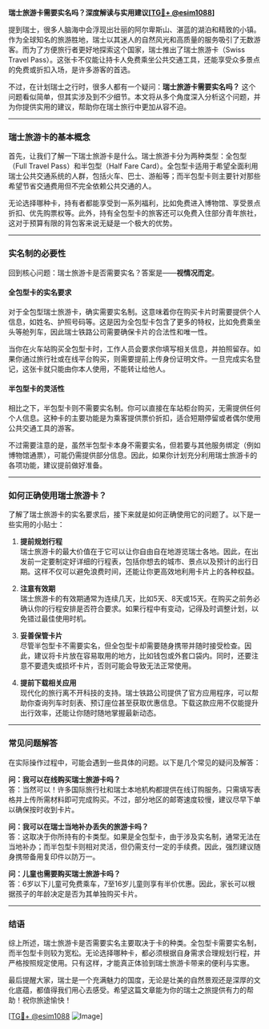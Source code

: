 **瑞士旅游卡需要实名吗？深度解读与实用建议[[TG💪+ @esim1088](https://t.me/s/esim1088)]**

提到瑞士，很多人脑海中会浮现出壮丽的阿尔卑斯山、湛蓝的湖泊和精致的小镇。作为全球知名的旅游胜地，瑞士以其迷人的自然风光和高质量的服务吸引了无数游客。而为了方便旅行者更好地探索这个国家，瑞士推出了瑞士旅游卡（Swiss Travel Pass）。这张卡不仅能让持卡人免费乘坐公共交通工具，还能享受众多景点的免费或折扣入场，是许多游客的首选。

不过，在计划瑞士之行时，很多人都有一个疑问：**瑞士旅游卡需要实名吗？** 这个问题看似简单，但其实涉及到不少细节。本文将从多个角度深入分析这个问题，并为你提供实用的建议，帮助你在瑞士旅行中更加从容不迫。

---

### 瑞士旅游卡的基本概念

首先，让我们了解一下瑞士旅游卡是什么。瑞士旅游卡分为两种类型：全包型（Full Travel Pass）和半包型（Half Fare Card）。全包型卡适用于希望全面利用瑞士公共交通系统的人群，包括火车、巴士、游船等；而半包型卡则主要针对那些希望节省交通费用但不完全依赖公共交通的人。

无论选择哪种卡，持有者都能享受到一系列福利，比如免费进入博物馆、享受景点折扣、优先购票权等。此外，持有全包型卡的旅客还可以免费入住部分青年旅社，这对于预算有限的背包客来说无疑是一个极大的优势。

---

### 实名制的必要性

回到核心问题：瑞士旅游卡是否需要实名？答案是——**视情况而定**。

#### 全包型卡的实名要求
对于全包型瑞士旅游卡，确实需要实名制。这意味着你在购买卡片时需要提供个人信息，如姓名、护照号码等。这是因为全包型卡包含了更多的特权，比如免费乘坐头等舱列车，因此瑞士铁路公司需要确保卡片的合法性和唯一性。

当你在火车站购买全包型卡时，工作人员会要求你填写相关信息，并拍照留存。如果你通过旅行社或在线平台购买，则需要提前上传身份证明文件。一旦完成实名登记，这张卡就只能由你本人使用，不能转让给他人。

#### 半包型卡的灵活性
相比之下，半包型卡则不需要实名制。你可以直接在车站柜台购买，无需提供任何个人信息。这种卡的主要功能是为乘客提供票价折扣，适合短期停留或者偶尔使用公共交通工具的游客。

不过需要注意的是，虽然半包型卡本身不需要实名，但若要与其他服务绑定（例如博物馆通票），可能仍需提供部分信息。因此，如果你计划充分利用瑞士旅游卡的各项功能，建议提前做好准备。

---

### 如何正确使用瑞士旅游卡？

了解了瑞士旅游卡的实名要求后，接下来就是如何正确使用它的问题了。以下是一些实用的小贴士：

1. **提前规划行程**  
   瑞士旅游卡的最大价值在于它可以让你自由自在地游览瑞士各地。因此，在出发前一定要制定好详细的行程表，包括你想去的城市、景点以及预计的出行日期。这样不仅可以避免浪费时间，还能让你更高效地利用卡片上的各种权益。

2. **注意有效期**  
   瑞士旅游卡的有效期通常为连续几天，比如5天、8天或15天。在购买之前务必确认你的行程安排是否符合要求。如果行程中有变动，记得及时调整计划，以免错过最佳使用时机。

3. **妥善保管卡片**  
   尽管半包型卡不需要实名，但全包型卡却需要随身携带并随时接受检查。因此，建议将卡片放在容易取用的地方，比如钱包或外套口袋内。同时，还要注意不要遗失或损坏卡片，否则可能会导致无法正常使用。

4. **提前下载相关应用**  
   现代化的旅行离不开科技的支持。瑞士铁路公司提供了官方应用程序，可以帮助你查询列车时刻表、预订座位甚至获取优惠信息。下载这款应用不仅能提升出行效率，还能让你随时随地掌握最新动态。

---

### 常见问题解答

在实际操作过程中，可能会遇到一些具体的问题。以下是几个常见的疑问及解答：

**问：我可以在线购买瑞士旅游卡吗？**  
答：当然可以！许多国际旅行社和瑞士本地机构都提供在线订购服务。只需填写表格并上传所需材料即可完成购买。不过，部分地区的邮寄速度较慢，建议尽早下单以确保按时收到卡片。

**问：我可以在瑞士当地补办丢失的旅游卡吗？**  
答：这取决于你所持有的卡类型。如果是全包型卡，由于涉及实名制，通常无法在当地补办；而半包型卡则相对灵活，但仍需支付一定的手续费。因此，强烈建议随身携带备用复印件以防万一。

**问：儿童也需要购买瑞士旅游卡吗？**  
答：6岁以下儿童可免费乘车，7至16岁儿童则享有半价优惠。因此，家长可以根据孩子的年龄决定是否为其单独购买卡片。

---

### 结语

综上所述，瑞士旅游卡是否需要实名主要取决于卡的种类。全包型卡需要实名制，而半包型卡则较为宽松。无论选择哪种卡，都必须根据自身需求合理规划行程，并严格按照规定使用。只有这样，才能真正体验到瑞士旅游卡带来的便利与实惠。

最后提醒大家，瑞士是一个充满魅力的国度，无论是壮美的自然景观还是深厚的文化底蕴，都值得我们用心去感受。希望这篇文章能为你的瑞士之旅提供有力的帮助！祝你旅途愉快！

[[TG💪+ @esim1088](https://t.me/s/esim1088) ![Image](https://i.postimg.cc/4NQfJmqS/Snipaste-2025-05-13-00-14-12.png)]
